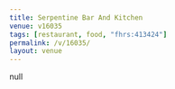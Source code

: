 ```yaml
---
title: Serpentine Bar And Kitchen
venue: v16035
tags: [restaurant, food, "fhrs:413424"]
permalink: /v/16035/
layout: venue
---
```

null